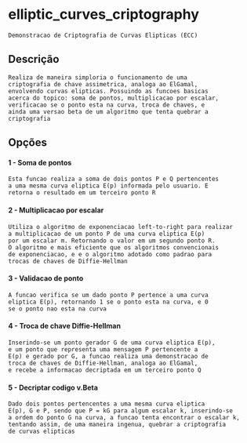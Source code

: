 # elliptic_curves_criptography
	Demonstracao de Criptografia de Curvas Elipticas (ECC)

## Descrição

	Realiza de maneira simploria o funcionamento de uma
	criptografia de chave assimetrica, analoga ao ElGamal,
	envolvendo curvas elipticas. Possuindo as funcoes basicas
	acerca do topico: soma de pontos, multiplicacao por escalar,
	verificacao se o ponto esta na curva, troca de chaves, e
	ainda uma versao beta de um algoritmo que tenta quebrar a
	criptografia


## Opções

#### 1 - Soma de pontos

	Esta funcao realiza a soma de dois pontos P e Q pertencentes
	a uma mesma curva eliptica E(p) informada pelo usuario. E
	retorna o resultado em um terceiro ponto R


#### 2 - Multiplicacao por escalar

	Utiliza o algoritmo de exponenciacao left-to-right para realizar
	a multiplicacao de um ponto P de uma curva eliptica E(p)
	por um escalar m. Retornando o valor em um segundo ponto R.
	O algoritmo e mais eficiente que os algoritmos convencionais
	de exponenciacao, e e o algoritmo adotado como padrao para
	trocas de chaves de Diffie-Hellman


#### 3 - Validacao de ponto

	A funcao verifica se um dado ponto P pertence a uma curva
	eliptica E(p), retornando 1 se o ponto esta na curva, e 0
	se o ponto nao esta na curva


#### 4 - Troca de chave Diffie-Hellman

	Inserindo-se um ponto gerador G de uma curva eliptica E(p),
	e um ponto que representa uma mensagem P pertencente a
	E(p) e gerado por G, a funcao realiza uma demonstracao de
	troca de chaves de Diffie-Hellman, analoga ao ElGamal,
	e recebe a informacao decriptada em um terceiro ponto Q
	

#### 5 - Decriptar codigo v.Beta

	Dado dois pontos pertencentes a uma mesma curva eliptica
	E(p), G e P, sendo que P = kG para algum escalar k, inserindo-se
	a ordem do ponto G na curva, a funcao tenta encontrar o escalar k,
	tentando assim, de uma maneira ingenua, quebrar a criptografia
	de curvas elipticas
